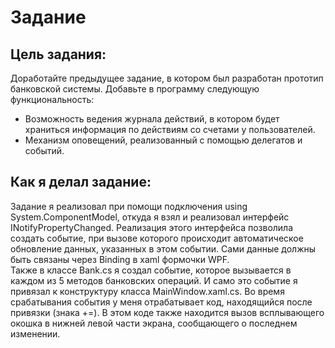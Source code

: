 ﻿# Задание
**Цель задания:**
-
Доработайте предыдущее задание, в котором был разработан прототип банковской системы. Добавьте в программу следующую функциональность:
* Возможность ведения журнала действий, в котором будет храниться информация по действиям со счетами у пользователей.
* Механизм оповещений, реализованный с помощью делегатов и событий.  

**Как я делал задание:**  
-
Задание я реализовал при помощи подключения using System.ComponentModel, откуда я взял и реализовал интерфейс INotifyPropertyChanged.
Реализация этого интерфейса позволила создать событие, при вызове которого происходит автоматическое обновление 
данных, указанных в этом событии. Сами данные должны быть связаны через Binding в xaml формочки WPF.  
Также в классе Bank.cs я создал событие, которое вызывается в каждом из 5 методов банковских операций. И само 
это событие я привязал к конструктуру класса MainWindow.xaml.cs. Во время срабатывания события у меня отрабатывает 
код, находящийся после привязки (знака +=). В этом коде также находится вызов всплывающего окошка в нижней левой части экрана, 
сообщающего о последнем изменении.